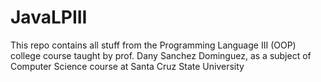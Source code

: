 # JavaLPIII
This repo contains all stuff from the Programming Language III (OOP) college course taught by prof. Dany Sanchez Dominguez, as a subject of Computer Science course at Santa Cruz State University
